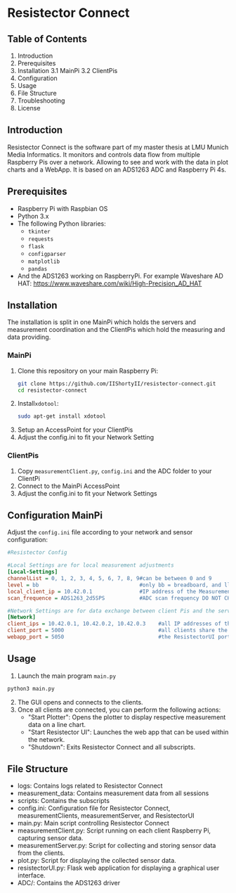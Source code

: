 
# Resistector Connect

## Table of Contents
1. Introduction
2. Prerequisites
3. Installation
3.1 MainPi
3.2 ClientPis
5. Configuration
6. Usage
7. File Structure
8. Troubleshooting
9. License

## Introduction
Resistector Connect is the software part of my master thesis at LMU Munich Media Informatics. 
It monitors and controls data flow from multiple Raspberry Pis over a network. Allowing to see and work with the data in plot charts and a WebApp. 
It is based on an ADS1263 ADC and Raspberry Pi 4s. 


## Prerequisites
- Raspberry Pi with Raspbian OS
- Python 3.x
- The following Python libraries:
  - `tkinter`
  - `requests`
  - `flask`
  - `configparser`
  - `matplotlib`
  - `pandas`
- And the ADS1263 working on RaspberryPi. For example Waveshare AD HAT: https://www.waveshare.com/wiki/High-Precision_AD_HAT

## Installation 
The installation is split in one MainPi which holds the servers and measurement coordination
and the ClientPis which hold the measuring and data providing. 
### MainPi
1. Clone this repository on your main Raspberry Pi:
    ```sh
    git clone https://github.com/IIShortyII/resistector-connect.git
    cd resistector-connect
    ```
 2. Install`xdotool`: 
    ```sh
    sudo apt-get install xdotool
    ```
 3. Setup an AccessPoint for your ClientPis
 4. Adjust the config.ini to fit your Network Setting
    
### ClientPis
1. Copy `measurementClient.py`, `config.ini` and the ADC folder to your ClientPi
2. Connect to the MainPi AccessPoint
3. Adjust the config.ini to fit your Network Settings

## Configuration MainPi
Adjust the `config.ini` file according to your network and sensor configuration:

```ini
#Resistector Config

#Local Settings are for local measurement adjustments 
[Local-Settings]
channelList = 0, 1, 2, 3, 4, 5, 6, 7, 8, 9#can be between 0 and 9
level = bb                                #only bb = breadboard, and ll1 = logiclayer1 are allowed
local_client_ip = 10.42.0.1               #IP address of the MeasurementClient running on THIS RaspberryPi
scan_frequence = ADS1263_2d5SPS           #ADC scan frequency DO NOT CHANGE

#Network Settings are for data exchange between client Pis and the server WebApp
[Network]
client_ips = 10.42.0.1, 10.42.0.2, 10.42.0.3    #all IP addresses of the clients
client_port = 5000                              #all clients share the same port
webapp_port = 5050                              #the ResistectorUI port


```
## Usage
1. Launch the main program `main.py`
```sh
python3 main.py
```
2. The GUI opens and connects to the clients.
3. Once all clients are connected, you can perform the following actions:
    -   "Start Plotter": Opens the plotter to display respective measurement data on a line chart.
    -   "Start Resistector UI": Launches the web app that can be used within the network.
    -   "Shutdown": Exits Resistector Connect and all subscripts.


## File Structure
-   logs: Contains logs related to Resistector Connect
-   measurement_data: Contains measurement data from all sessions
-   scripts: Contains the subscripts
-   config.ini: Configuration file for Resistector Connect, measurementClients, measurementServer, and ResistectorUI
-   main.py: Main script controlling Resistector Connect
-   measurementClient.py: Script running on each client Raspberry Pi, capturing sensor data.
-   measurementServer.py: Script for collecting and storing sensor data from the clients.
-   plot.py: Script for displaying the collected sensor data.
-   resistectorUI.py: Flask web application for displaying a graphical user interface.
-   ADC/: Contains the ADS1263 driver


